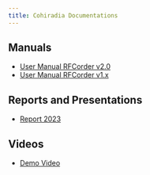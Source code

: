 ```yaml
---
title: Cohiradia Documentations
---
```

## Manuals
* [User Manual RFCorder v2.0](https://cohiradia.radiomuseum.org/download/docs/RFCorder_v2_0_User_manual_en.pdf)
* [User Manual RFCorder v1.x](https://cohiradia.radiomuseum.org/download/docs/COHIRADIA_users_guide_V3_en.pdf)

## Reports and Presentations
* [Report 2023](https://cohiradia.radiomuseum.org/download/docs/Documentation/COHIRADIA_Report2023_dt.pdf)

## Videos
* [Demo Video](https://cohiradia.radiomuseum.org/download/docs/COHIRADIA_Demovideo_v1.mp4)
